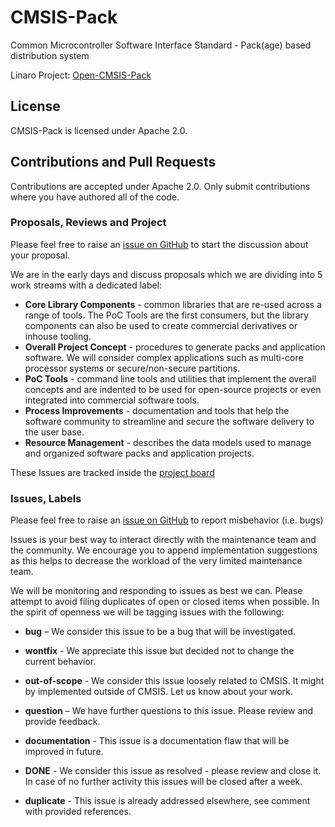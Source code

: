 # CMSIS-Pack
Common Microcontroller Software Interface Standard - Pack(age) based distribution system

Linaro Project: [Open-CMSIS-Pack](https://linaro.atlassian.net/wiki/spaces/CMSIS/overview)

## License

CMSIS-Pack is licensed under Apache 2.0.

## Contributions and Pull Requests

Contributions are accepted under Apache 2.0. Only submit contributions where you have authored all of the code.

### Proposals, Reviews and Project
Please feel free to raise an [issue on GitHub](https://github.com/Open-CMSIS-Pack/Open-CMSIS-Pack/issues)
to start the discussion about your proposal.

We are in the early days and discuss proposals which we are dividing into 5 work streams with a dedicated label:

- **Core Library Components** - common libraries that are re-used across a range of tools. The PoC Tools are the first consumers, but the library components can also be used to create commercial derivatives or inhouse tooling.
- **Overall Project Concept** - procedures to generate packs and application software. We will consider complex applications such as multi-core processor systems or secure/non-secure partitions.
- **PoC Tools** - command line tools and utilities that implement the overall concepts and are indented to be used for open-source projects or even integrated into commercial software tools.
- **Process Improvements** - documentation and tools that help the software community to streamline and secure the software delivery to the user base.
- **Resource Management** - describes the data models used to manage and organized software packs and application projects.

These Issues are tracked inside the [project board](https://github.com/Open-CMSIS-Pack/Open-CMSIS-Pack/projects/1)

### Issues, Labels
Please feel free to raise an [issue on GitHub](https://github.com/Open-CMSIS-Pack/Open-CMSIS-Pack/issues)
to report misbehavior (i.e. bugs)

Issues is your best way to interact directly with the maintenance team and the community.
We encourage you to append implementation suggestions as this helps to decrease the
workload of the very limited maintenance team. 

We will be monitoring and responding to issues as best we can.
Please attempt to avoid filing duplicates of open or closed items when possible.
In the spirit of openness we will be tagging issues with the following:

- **bug** – We consider this issue to be a bug that will be investigated.

- **wontfix** - We appreciate this issue but decided not to change the current behavior.
	
- **out-of-scope** - We consider this issue loosely related to CMSIS. It might by implemented outside of CMSIS. Let us know about your work.
	
- **question** – We have further questions to this issue. Please review and provide feedback.

- **documentation** - This issue is a documentation flaw that will be improved in future.

- **DONE** - We consider this issue as resolved - please review and close it. In case of no further activity this issues will be closed after a week.

- **duplicate** - This issue is already addressed elsewhere, see comment with provided references.
